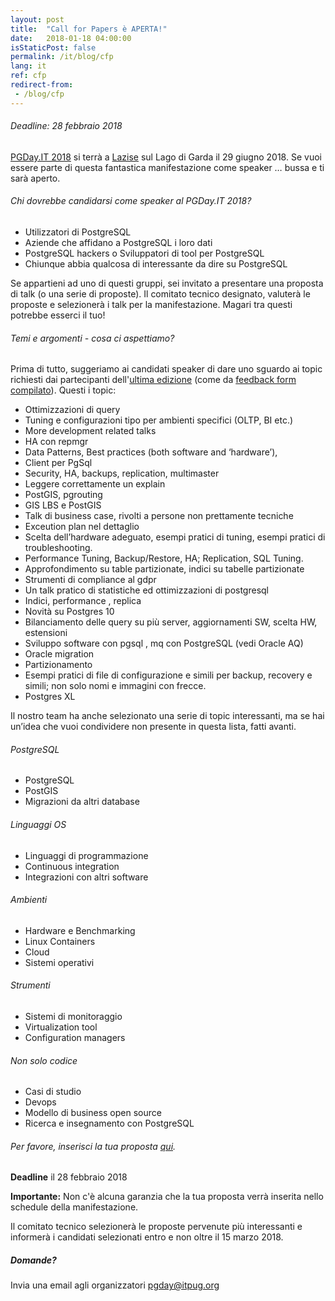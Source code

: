 ```yaml
---
layout: post
title:  "Call for Papers è APERTA!"
date:   2018-01-18 04:00:00
isStaticPost: false
permalink: /it/blog/cfp
lang: it
ref: cfp
redirect-from:
 - /blog/cfp
---
```


<h6>Deadline: 28 febbraio 2018</h6>

[PGDay.IT 2018](https://2018.pgday.it/it/) si terrà a  [Lazise](https://2018.pgday.it/it/logistics/) sul Lago di Garda il 29 giugno 2018. Se vuoi essere parte di questa fantastica manifestazione come speaker … bussa e ti sarà aperto.

###### Chi dovrebbe candidarsi come speaker al PGDay.IT 2018?

* Utilizzatori di PostgreSQL
* Aziende che affidano a PostgreSQL i loro dati
* PostgreSQL hackers o Sviluppatori di tool per PostgreSQL
* Chiunque abbia qualcosa di interessante da dire su PostgreSQL

Se appartieni ad uno di questi gruppi, sei invitato a presentare una proposta di talk (o una serie di proposte). Il comitato tecnico designato, valuterà le proposte e selezionerà i talk per la manifestazione. Magari tra questi potrebbe esserci il tuo!

###### Temi e argomenti - cosa ci aspettiamo?

Prima di tutto, suggeriamo ai candidati speaker di dare uno sguardo ai topic richiesti dai partecipanti dell'[ultima edizione](https://2017.pgday.it/it/) (come da [feedback form compilato](http://blog.itpug.org/pgday_it_2017/)). Questi i topic:

* Ottimizzazioni di query
* Tuning e configurazioni tipo per ambienti specifici (OLTP, BI etc.)
* More development related talks
* HA con repmgr
* Data Patterns, Best practices (both software and ‘hardware’),
* Client per PgSql
* Security, HA, backups, replication, multimaster
* Leggere correttamente un explain
* PostGIS, pgrouting
* GIS LBS e PostGIS
* Talk di business case, rivolti a persone non prettamente tecniche
* Exceution plan nel dettaglio
* Scelta dell’hardware adeguato, esempi pratici di tuning, esempi pratici di troubleshooting.
* Performance Tuning, Backup/Restore, HA; Replication, SQL Tuning.
* Approfondimento su table partizionate, indici su tabelle partizionate
* Strumenti di compliance al gdpr
* Un talk pratico di statistiche ed ottimizzazioni di postgresql
* Indici, performance , replica
* Novità su Postgres 10
* Bilanciamento delle query su più server, aggiornamenti SW, scelta HW, estensioni
* Sviluppo software con pgsql , mq con PostgreSQL (vedi Oracle AQ)
* Oracle migration
* Partizionamento
* Esempi pratici di file di configurazione e simili per backup, recovery e simili; non solo nomi e immagini con frecce.
* Postgres XL

Il nostro team ha anche selezionato una serie di topic interessanti, ma se hai un’idea che vuoi condividere non presente in questa lista, fatti avanti.

###### PostgreSQL

* PostgreSQL
* PostGIS
* Migrazioni da altri database

###### Linguaggi OS

* Linguaggi di programmazione
* Continuous integration
* Integrazioni con altri software

###### Ambienti

* Hardware e Benchmarking
* Linux Containers
* Cloud
* Sistemi operativi

###### Strumenti

* Sistemi di monitoraggio
* Virtualization tool
* Configuration managers

###### Non solo codice

* Casi di studio
* Devops
* Modello di business open source
* Ricerca e insegnamento con PostgreSQL


###### Per favore, inserisci la tua proposta [qui](https://docs.google.com/forms/d/e/1FAIpQLSfs0OGbAXPXHELFAiB1rB9v3vrEk6d8rZf0ukTxP9c1sNKBmA/viewform).

__Deadline__ il 28 febbraio 2018

__Importante:__ Non c'è alcuna garanzia che la tua proposta verrà inserita nello schedule della manifestazione.<br/>

Il comitato tecnico selezionerà le proposte pervenute più interessanti e informerà i candidati selezionati entro e  non oltre il 15 marzo 2018.

##### Domande?

Invia una email agli organizzatori [pgday@itpug.org](mailto:pgday@itpug.org)
